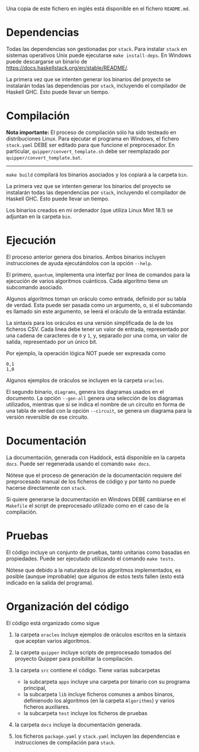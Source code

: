 Una copia de este fichero en inglés está disponible en el fichero
`README.md`.

Dependencias
============

Todas las dependencias son gestionadas por `stack`. Para instalar
`stack` en sistemas operativos Unix puede ejecutarse
`make install-deps`. En Windows puede descargarse un binario de
<https://docs.haskellstack.org/en/stable/README/>.

La primera vez que se intenten generar los binarios del proyecto se
instalarán todas las dependencias por `stack`, incluyendo el compilador
de Haskell GHC. Esto puede llevar un tiempo.

Compilación
===========

**Nota importante:** El proceso de compilación sólo ha sido testeado en
distribuciones Linux. Para ejecutar el programa en Windows, el fichero
`stack.yaml` DEBE ser editado para que funcione el preprocesador. En
particular, `quipper/convert_template.sh` debe ser reemplazado por
`quipper/convert_template.bat`.

------------------------------------------------------------------------

`make build` compilará los binarios asociados y los copiará a la carpeta
`bin`.

La primera vez que se intenten generar los binarios del proyecto se
instalarán todas las dependencias por `stack`, incluyendo el compilador
de Haskell GHC. Esto puede llevar un tiempo.

Los binarios creados en mi ordenador (que utiliza Linux Mint 18.1) se
adjuntan en la carpeta `bin`.

Ejecución
=========

El proceso anterior genera dos binarios. Ambos binarios incluyen
instrucciones de ayuda ejecutándolos con la opción `--help`.

El primero, `quantum`, implementa una interfaz por linea de comandos
para la ejecución de varios algoritmos cuánticos. Cada algoritmo tiene
un subcomando asociado.

Algunos algoritmos toman un oráculo como entrada, definido por su tabla
de verdad. Esta puede ser pasada como un argumento, o, si el subcomando
es llamado sin este argumento, se leerá el oráculo de la entrada
estándar.

La sintaxis para los oráculos es una versión simplificada de la de los
ficheros CSV. Cada linea debe tener un valor de entrada, representado
por una cadena de caracteres de `0` y `1`, y, separado por una coma, un
valor de salida, representado por un único bit.

Por ejemplo, la operación lógica NOT puede ser expresada como

    0,1
    1,0

Algunos ejemplos de oráculos se incluyen en la carpeta `oracles`.

El segundo binario, `diagrams`, genera los diagramas usados en el documento.
La opción `--gen-all` genera una selección de los diagramas utilizados,
mientras que si se indica el nombre de un circuito en forma de una tabla de verdad
con la opción `--circuit`, se genera un diagrama para 
la versión reversible de ese circuito.

Documentación
=============

La documentación, generada con Haddock, está disponible en la carpeta
`docs`. Puede ser regenerada usando el comando `make docs`.

Nótese que el proceso de generación de la documentación requiere del
preprocesado manual de los ficheros de código y por tanto no puede
hacerse directamente con `stack`.

Si quiere generarse la documentación en Windows DEBE cambiarse en el `Makefile`
el script de preprocesado utilizado como en el caso de la compilación.

Pruebas
=======

El código incluye un conjunto de pruebas, tanto unitarias como basadas
en propiedades. Puede ser ejecutado utilizando el comando `make tests`.

Nótese que debido a la naturaleza de los algoritmos implementados, es
posible (aunque improbable) que algunos de estos tests fallen (esto está
indicado en la salida del programa).

Organización del código
=======================

El código está organizado como sigue

1.  la carpeta `oracles` incluye ejemplos de oráculos escritos en la
    sintaxis que aceptan varios algoritmos.
2.  la carpeta `quipper` incluye scripts de preprocesado tomados del
    proyecto Quipper para posibilitar la compilación.
3.  la carpeta `src` contiene el código. Tiene varias subcarpetas

    -   la subcarpeta `apps` incluye una carpeta por binario con su
        programa principal,
    -   la subcarpeta `lib` incluye ficheros comunes a ambos binaros,
        definienodo los algoritmos (en la carpeta `Algorithms`) y varios
        ficheros auxiliares.
    -   la subcarpeta `test` incluye los ficheros de pruebas

4.  la carpeta `docs` incluye la documentación generada.
5.  los ficheros `package.yaml` y `stack.yaml` incluyen las dependencias
    e instrucciones de compilación para `stack`.
